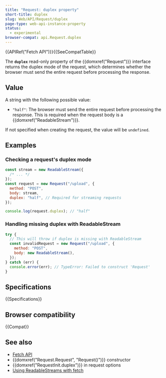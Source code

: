 ```yaml
---
title: "Request: duplex property"
short-title: duplex
slug: Web/API/Request/duplex
page-type: web-api-instance-property
status:
  - experimental
browser-compat: api.Request.duplex
---
```


{{APIRef("Fetch API")}}{{SeeCompatTable}}

The **`duplex`** read-only property of the {{domxref("Request")}} interface returns the duplex mode of the request, which determines whether the browser must send the entire request before processing the response.

## Value

A string with the following possible value:

- `"half"`: The browser must send the entire request before processing the response. This is required when the request body is a {{domxref("ReadableStream")}}.

If not specified when creating the request, the value will be `undefined`.

## Examples

### Checking a request's duplex mode

```js
const stream = new ReadableStream({
  /* ... */
});
const request = new Request("/upload", {
  method: "POST",
  body: stream,
  duplex: "half", // Required for streaming requests
});

console.log(request.duplex); // "half"
```

### Handling missing duplex with ReadableStream

```js
try {
  // This will throw if duplex is missing with ReadableStream
  const invalidRequest = new Request("/upload", {
    method: "POST",
    body: new ReadableStream(),
  });
} catch (err) {
  console.error(err); // TypeError: Failed to construct 'Request'
}
```

## Specifications

{{Specifications}}

## Browser compatibility

{{Compat}}

## See also

- [Fetch API](/en-US/docs/Web/API/Fetch_API)
- {{domxref("Request.Request", "Request()")}} constructor
- {{domxref("RequestInit.duplex")}} in request options
- [Using ReadableStreams with fetch](/en-US/docs/Web/API/Streams_API/Using_readable_streams#streams_with_fetch)
